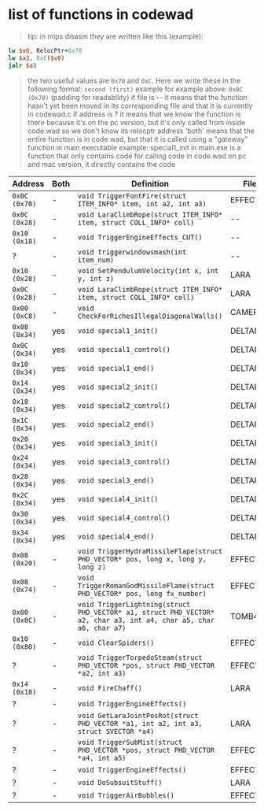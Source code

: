 # list of functions in codewad

> tip: in mips disasm they are written like this (example):
```mips
lw $v0, RelocPtr+0x70
lw $a3, 0xC($v0)
jalr $a3
```
> the two useful values are `0x70` and `0xC`. Here we write these in the following format: `second (first)`
> example for example above: `0x0C (0x70)` (padding for readability)
> if file is -- it means that the function hasn't yet been moved in its corresponding file and that it is currently in codewad.c
> if address is ? it means that we know the function is there because it's on the pc version, but it's only called from inside code.wad so we don't know its relocptr address
> 'both' means that the entire function is in code.wad, but that it is called using a "gateway" function in main executable
> example: special1_init in main.exe is a function that only contains code for calling code in code.wad
> on pc and mac version, it directly contains the code

| Address | Both | Definition | File |
|---------|------|------------|------|
|`0x0C (0x70)`|-|`void TriggerFontFire(struct ITEM_INFO* item, int a2, int a3)`|EFFECT2|
|`0x0C (0x28)`|-|`void LaraClimbRope(struct ITEM_INFO* item, struct COLL_INFO* coll)`|--|
|`0x10 (0x18)`|-|`void TriggerEngineEffects_CUT()`|--|
|?|-|`void triggerwindowsmash(int item_num)`|--|
|`0x10 (0x28)`|-|`void SetPendulumVelocity(int x, int y, int z)`|LARA|
|`0x0C (0x28)`|-|`void LaraClimbRope(struct ITEM_INFO* item, struct COLL_INFO* coll)`|LARA|
|`0x00 (0xC8)`|-|`void CheckForRichesIllegalDiagonalWalls()`|CAMERA|
|`0x08 (0x34)`|yes|`void special1_init()`|DELTAPAK|
|`0x0C (0x34)`|yes|`void special1_control()`|DELTAPAK|
|`0x10 (0x34)`|yes|`void special1_end()`|DELTAPAK|
|`0x14 (0x34)`|yes|`void special2_init()`|DELTAPAK|
|`0x18 (0x34)`|yes|`void special2_control()`|DELTAPAK|
|`0x1C (0x34)`|yes|`void special2_end()`|DELTAPAK|
|`0x20 (0x34)`|yes|`void special3_init()`|DELTAPAK|
|`0x24 (0x34)`|yes|`void special3_control()`|DELTAPAK|
|`0x28 (0x34)`|yes|`void special3_end()`|DELTAPAK|
|`0x2C (0x34)`|yes|`void special4_init()`|DELTAPAK|
|`0x30 (0x34)`|yes|`void special4_control()`|DELTAPAK|
|`0x34 (0x34)`|yes|`void special4_end()`|DELTAPAK|
|`0x08 (0x20)`|-|`void TriggerHydraMissileFlape(struct PHD_VECTOR* pos, long x, long y, long z)`|EFFECT2|
|`0x08 (0x74)`|-|`void TriggerRomanGodMissileFlame(struct PHD_VECTOR* pos, long fx_number)`|EFFECT2|
|`0x00 (0x8C)`|-|`void TriggerLightning(struct PHD_VECTOR* a1, struct PHD_VECTOR* a2, char a3, int a4, char a5, char a6, char a7)`|TOMB4FX|
|`0x10 (0x80)`|-|`void ClearSpiders()`|EFFECTS|
|?|-|`void TriggerTorpedoSteam(struct PHD_VECTOR *pos, struct PHD_VECTOR *a2, int a3)`|EFFECT2|
|`0x14 (0x18)`|-|`void FireChaff()`|LARA|
|?|-|`void TriggerEngineEffects()`|
|?|-|`void GetLaraJointPosRot(struct PHD_VECTOR *a1, int a2, int a3, struct SVECTOR *a4)`|LARA|
|?|-|`void TriggerSubMist(struct PHD_VECTOR *pos, struct PHD_VECTOR *a4, int a5)`|EFFECT2|
|?|-|`void TriggerEngineEffects()`|EFFECT2|
|?|-|`void DoSubsuitStuff()`|LARA|
|?|-|`void TriggerAirBubbles()`|EFFECT2|